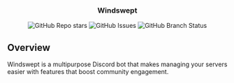 <div align="center">
  <h3>Windswept</h3>
</div>

<div align="center">
   <img alt="GitHub Repo stars" src="https://img.shields.io/github/stars/windswept-bot/windswept">
   <img alt="GitHub Issues" src="https://img.shields.io/github/issues/windswept-bot/windswept">
   <img alt="GitHub Branch Status" src="https://img.shields.io/github/check-runs/windswept-bot/windswept/deployment%2Fstaging">
</div>

## Overview

Windswept is a multipurpose Discord bot that makes managing your servers easier with features that boost community engagement.